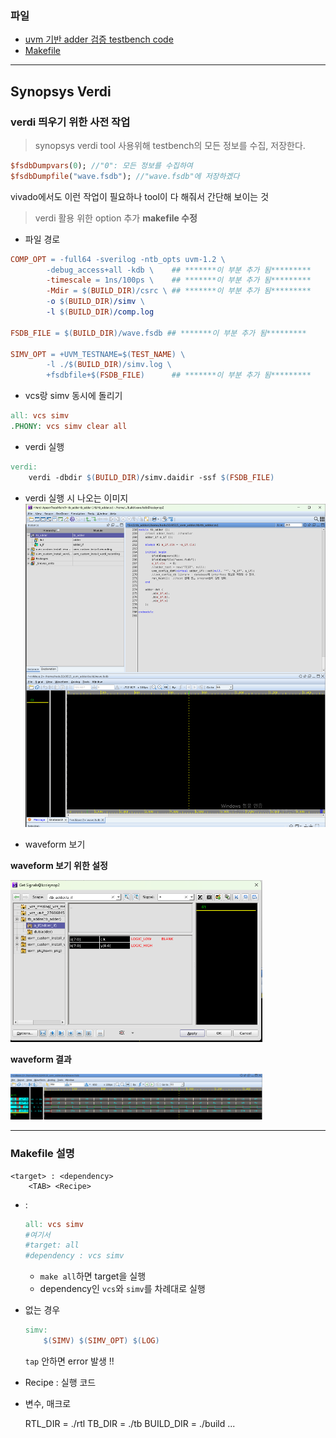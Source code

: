 ### 파일

- [uvm 기반 adder 검증 testbench code](./tb_adder.sv)
- [Makefile](./Makefile)

---
## Synopsys Verdi
### verdi 띄우기 위한 사전 작업

> synopsys verdi tool 사용위해 testbench의 모든 정보를 수집, 저장한다.

```systemVerilog
$fsdbDumpvars(0); //"0": 모든 정보를 수집하여 
$fsdbDumpfile("wave.fsdb"); //"wave.fsdb"에 저장하겠다
```
vivado에서도 이런 작업이 필요하나 tool이 다 해줘서 간단해 보이는 것

> verdi 활용 위한 option 추가
**makefile 수정**
- 파일 경로
```Makefile
COMP_OPT = -full64 -sverilog -ntb_opts uvm-1.2 \
		-debug_access+all -kdb \    ## *******이 부분 추가 됨********* 
		-timescale = 1ns/100ps \    ## *******이 부분 추가 됨*********
        -Mdir = $(BUILD_DIR)/csrc \ ## *******이 부분 추가 됨*********
		-o $(BUILD_DIR)/simv \
		-l $(BUILD_DIR)/comp.log
        
FSDB_FILE = $(BUILD_DIR)/wave.fsdb ## *******이 부분 추가 됨*********

SIMV_OPT = +UVM_TESTNAME=$(TEST_NAME) \
		-l ./$(BUILD_DIR)/simv.log \
		+fsdbfile+$(FSDB_FILE)      ## *******이 부분 추가 됨********* 
```
- vcs랑 simv 동시에 돌리기
```Makefile
all: vcs simv
.PHONY: vcs simv clear all
```
- verdi 실행
```Makefile
verdi:
	verdi -dbdir $(BUILD_DIR)/simv.daidir -ssf $(FSDB_FILE)
```


- verdi 실행 시 나오는 이미지  
![](verdi.png)

- waveform 보기  

**waveform 보기 위한 설정**

<img src="waveform.png" width="80%">

**waveform 결과**

<img src="wave_result.png" width="80%">


---
### Makefile 설명
	
	<target> : <dependency>
		<TAB> <Recipe>


- <target> : <dependency>
	```Makefile
	all: vcs simv
	#여기서 
	#target: all
	#dependency : vcs simv
	```
	- `make all`하면 target을 실행
	- dependency인 `vcs`와 `simv`를 차례대로 실행

- <dependency> 없는 경우
	```Makefile
	simv:
		$(SIMV) $(SIMV_OPT) $(LOG)
	```
	`tap` 안하면 error 발생 !!

- Recipe : 실행 코드

- 변수, 매크로

	RTL_DIR = ./rtl
	TB_DIR = ./tb
	BUILD_DIR = ./build
	...